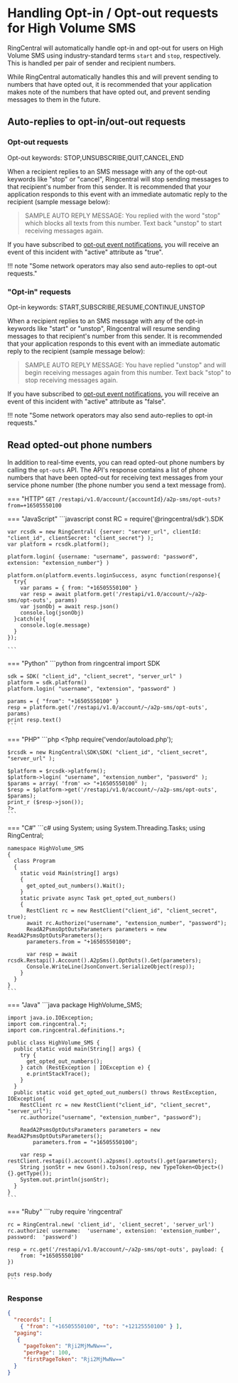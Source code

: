 # Handling Opt-in / Opt-out requests for High Volume SMS

RingCentral will automatically handle opt-in and opt-out for users on High Volume SMS using industry-standard terms `start` and `stop`, respectively. This is handled per pair of sender and recipient numbers.

While RingCentral automatically handles this and will prevent sending to numbers that have opted out, it is recommended that your application makes note of the numbers that have opted out, and prevent sending messages to them in the future.

## Auto-replies to opt-in/out-out requests

### Opt-out requests
Opt-out keywords: STOP,UNSUBSCRIBE,QUIT,CANCEL,END

When a recipient replies to an SMS message with any of the opt-out keywords like "stop" or "cancel", Ringcentral will stop sending messages to that recipient's number from this sender. It is recommended that your application responds to this event with an immediate automatic reply to the recipient (sample message below):

> SAMPLE AUTO REPLY MESSAGE: You replied with the word "stop" which blocks all texts from this number.
> Text back "unstop" to start receiving messages again.

If you have subscribed to [opt-out event notifications](../events/#opt-out-events), you will receive an event of this incident with "active" attribute as "true".

!!! note "Some network operators may also send auto-replies to opt-out requests."

### "Opt-in" requests
Opt-in keywords: START,SUBSCRIBE,RESUME,CONTINUE,UNSTOP

When a recipient replies to an SMS message with any of the opt-in keywords like "start" or "unstop", Ringcentral will resume sending messages to that recipient's number from this sender. It is recommended that your application responds to this event with an immediate automatic reply to the recipient (sample message below):

> SAMPLE AUTO REPLY MESSAGE: You have replied "unstop" and will begin receiving messages again from this number.
> Text back "stop" to stop receiving messages again.

If you have subscribed to [opt-out event notifications](../events/#opt-out-events), you will receive an event of this incident with "active" attribute as "false".

!!! note "Some network operators may also send auto-replies to opt-in requests."

## Read opted-out phone numbers

In addition to real-time events, you can read opted-out phone numbers by calling the `opt-outs` API. The API's response contains a list of phone numbers that have been opted-out for receiving text messages from your service phone number (the phone number you send a text message from).

=== "HTTP"
    ```
    GET /restapi/v1.0/account/{accountId}/a2p-sms/opt-outs?from=+16505550100
    ```

=== "JavaScript"
    ```javascript
    const RC = require('@ringcentral/sdk').SDK

    var rcsdk = new RingCentral( {server: "server_url", clientId: "client_id", clientSecret: "client_secret"} );
  	var platform = rcsdk.platform();

  	platform.login( {username: "username", password: "password", extension: "extension_number"} )

    platform.on(platform.events.loginSuccess, async function(response){
      try{
        var params = { from: "+16505550100" }
        var resp = await platform.get('/restapi/v1.0/account/~/a2p-sms/opt-outs', params)
        var jsonObj = await resp.json()
        console.log(jsonObj)
      }catch(e){
        console.log(e.message)
      }
    });

    ```  

=== "Python"
    ```python
    from ringcentral import SDK

    sdk = SDK( "client_id", "client_secret", "server_url" )
  	platform = sdk.platform()
  	platform.login( "username", "extension", "password" )

  	params = { "from": "+16505550100" }
  	resp = platform.get('/restapi/v1.0/account/~/a2p-sms/opt-outs', params)
    print resp.text()
    ```

=== "PHP"
    ```php
    <?php
    require('vendor/autoload.php');

  	$rcsdk = new RingCentral\SDK\SDK( "client_id", "client_secret", "server_url" );

  	$platform = $rcsdk->platform();
  	$platform->login( "username", "extension_number", "password" );
    $params = array( 'from' => "+16505550100" );
  	$resp = $platform->get('/restapi/v1.0/account/~/a2p-sms/opt-outs', $params);
    print_r ($resp->json());
    ?>
    ```

=== "C#"
    ```c#
    using System;
    using System.Threading.Tasks;
    using RingCentral;

    namespace HighVolume_SMS
    {
      class Program
      {
        static void Main(string[] args)
        {
          get_opted_out_numbers().Wait();
        }
        static private async Task get_opted_out_numbers()
        {
          RestClient rc = new RestClient("client_id", "client_secret", true);
          await rc.Authorize("username", "extension_number", "password");
          ReadA2PsmsOptOutsParameters parameters = new ReadA2PsmsOptOutsParameters();
          parameters.from = "+16505550100";

          var resp = await rcsdk.Restapi().Account().A2pSms().OptOuts().Get(parameters);
          Console.WriteLine(JsonConvert.SerializeObject(resp));  
        }
      }
    }
    ```

=== "Java"
    ```java
    package HighVolume_SMS;

    import java.io.IOException;
    import com.ringcentral.*;
    import com.ringcentral.definitions.*;

    public class HighVolume_SMS {
      public static void main(String[] args) {
        try {
          get_opted_out_numbers();
        } catch (RestException | IOException e) {
          e.printStackTrace();
        }
      }
      public static void get_opted_out_numbers() throws RestException, IOException{
        RestClient rc = new RestClient("client_id", "client_secret", "server_url");
        rc.authorize("username", "extension_number", "password");

        ReadA2PsmsOptOutsParameters parameters = new ReadA2PsmsOptOutsParameters();
    		parameters.from = "+16505550100";

        var resp = restClient.restapi().account().a2psms().optouts().get(parameters);
        String jsonStr = new Gson().toJson(resp, new TypeToken<Object>(){}.getType());
        System.out.println(jsonStr);
      }
    }
    ```

=== "Ruby"
    ```ruby
    require 'ringcentral'

    rc = RingCentral.new( 'client_id', 'client_secret', 'server_url')
  	rc.authorize( username:  'username', extension: 'extension_number', password:  'password')

  	resp = rc.get('/restapi/v1.0/account/~/a2p-sms/opt-outs', payload: {
  	    from: "+16505550100"
  	})

    puts resp.body
    ```

### Response

```json
{
  "records": [
    { "from": "+16505550100", "to": "+12125550100" } ],
  "paging":
   {
     "pageToken": "Rji2MjMwNw==",
     "perPage": 100,
     "firstPageToken": "Rji2MjMwNw=="
  }
}
```
